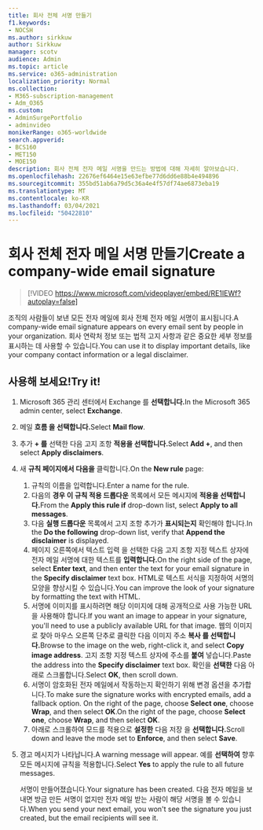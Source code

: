 ```yaml
---
title: 회사 전체 서명 만들기
f1.keywords:
- NOCSH
ms.author: sirkkuw
author: Sirkkuw
manager: scotv
audience: Admin
ms.topic: article
ms.service: o365-administration
localization_priority: Normal
ms.collection:
- M365-subscription-management
- Adm_O365
ms.custom:
- AdminSurgePortfolio
- adminvideo
monikerRange: o365-worldwide
search.appverid:
- BCS160
- MET150
- MOE150
description: 회사 전체 전자 메일 서명을 만드는 방법에 대해 자세히 알아보습니다.
ms.openlocfilehash: 22676ef6464e15e63efbe77d6dd6e88b4e494896
ms.sourcegitcommit: 355bd51ab6a79d5c36a4e4f57df74ae6873eba19
ms.translationtype: MT
ms.contentlocale: ko-KR
ms.lasthandoff: 03/04/2021
ms.locfileid: "50422810"
---
```

# <a name="create-a-company-wide-email-signature"></a><span data-ttu-id="7143c-103">회사 전체 전자 메일 서명 만들기</span><span class="sxs-lookup"><span data-stu-id="7143c-103">Create a company-wide email signature</span></span>

> [!VIDEO https://www.microsoft.com/videoplayer/embed/RE1IEWf?autoplay=false]

<span data-ttu-id="7143c-104">조직의 사람들이 보낸 모든 전자 메일에 회사 전체 전자 메일 서명이 표시됩니다.</span><span class="sxs-lookup"><span data-stu-id="7143c-104">A company-wide email signature appears on every email sent by people in your organization.</span></span> <span data-ttu-id="7143c-105">회사 연락처 정보 또는 법적 고지 사항과 같은 중요한 세부 정보를 표시하는 데 사용할 수 있습니다.</span><span class="sxs-lookup"><span data-stu-id="7143c-105">You can use it to display important details, like your company contact information or a legal disclaimer.</span></span> 

## <a name="try-it"></a><span data-ttu-id="7143c-106">사용해 보세요!</span><span class="sxs-lookup"><span data-stu-id="7143c-106">Try it!</span></span>

1. <span data-ttu-id="7143c-107">Microsoft 365 관리 센터에서 Exchange 를 **선택합니다.**</span><span class="sxs-lookup"><span data-stu-id="7143c-107">In the Microsoft 365 admin center, select **Exchange**.</span></span>
1. <span data-ttu-id="7143c-108">메일 **흐름 을 선택합니다.**</span><span class="sxs-lookup"><span data-stu-id="7143c-108">Select **Mail flow**.</span></span>
1. <span data-ttu-id="7143c-109">추가 **+ 를** 선택한 다음 고지 조항 **적용을 선택합니다.**</span><span class="sxs-lookup"><span data-stu-id="7143c-109">Select **Add +**, and then select **Apply disclaimers**.</span></span>
1. <span data-ttu-id="7143c-110">새 **규칙 페이지에서 다음을** 클릭합니다.</span><span class="sxs-lookup"><span data-stu-id="7143c-110">On the **New rule** page:</span></span>
    1. <span data-ttu-id="7143c-111">규칙의 이름을 입력합니다.</span><span class="sxs-lookup"><span data-stu-id="7143c-111">Enter a name for the rule.</span></span>
    1. <span data-ttu-id="7143c-112">다음의 **경우 이 규칙 적용 드롭다운** 목록에서 모든 메시지에 **적용을 선택합니다.**</span><span class="sxs-lookup"><span data-stu-id="7143c-112">From the **Apply this rule if** drop-down list, select **Apply to all messages**.</span></span>
    1. <span data-ttu-id="7143c-113">다음 **실행 드롭다운** 목록에서 고지 조항 추가가 **표시되는지** 확인해야 합니다.</span><span class="sxs-lookup"><span data-stu-id="7143c-113">In the **Do the following** drop-down list, verify that **Append the disclaimer** is displayed.</span></span>
    1. <span data-ttu-id="7143c-114">페이지 오른쪽에서 텍스트 입력 을 선택한 다음 고지 조항 지정 텍스트 상자에 전자 메일 서명에 대한 텍스트를 **입력합니다.**</span><span class="sxs-lookup"><span data-stu-id="7143c-114">On the right side of the page, select **Enter text**, and then enter the text for your email signature in the **Specify disclaimer** text box.</span></span> <span data-ttu-id="7143c-115">HTML로 텍스트 서식을 지정하여 서명의 모양을 향상시킬 수 있습니다.</span><span class="sxs-lookup"><span data-stu-id="7143c-115">You can improve the look of your signature by formatting the text with HTML.</span></span>
    1. <span data-ttu-id="7143c-116">서명에 이미지를 표시하려면 해당 이미지에 대해 공개적으로 사용 가능한 URL을 사용해야 합니다.</span><span class="sxs-lookup"><span data-stu-id="7143c-116">If you want an image to appear in your signature, you'll need to use a publicly available URL for that image.</span></span> <span data-ttu-id="7143c-117">웹의 이미지로 찾아 마우스 오른쪽 단추로 클릭한 다음 이미지 주소 **복사 를 선택합니다.**</span><span class="sxs-lookup"><span data-stu-id="7143c-117">Browse to the image on the web, right-click it, and select **Copy image address**.</span></span> <span data-ttu-id="7143c-118">고지 조항 지정 텍스트 상자에 주소를 **붙여** 넣습니다.</span><span class="sxs-lookup"><span data-stu-id="7143c-118">Paste the address into the **Specify disclaimer** text box.</span></span> <span data-ttu-id="7143c-119">확인을 **선택한** 다음 아래로 스크롤합니다.</span><span class="sxs-lookup"><span data-stu-id="7143c-119">Select **OK**, then scroll down.</span></span>
    1. <span data-ttu-id="7143c-120">서명이 암호화된 전자 메일에서 작동하는지 확인하기 위해 변경 옵션을 추가합니다.</span><span class="sxs-lookup"><span data-stu-id="7143c-120">To make sure the signature works with encrypted emails, add a fallback option.</span></span> <span data-ttu-id="7143c-121">On the right of the page, choose **Select one**, choose **Wrap**, and then select **OK**.</span><span class="sxs-lookup"><span data-stu-id="7143c-121">On the right of the page, choose **Select one**, choose **Wrap**, and then select **OK**.</span></span>
    1. <span data-ttu-id="7143c-122">아래로 스크롤하여 모드를 적용으로 **설정한** 다음 저장 을 **선택합니다.**</span><span class="sxs-lookup"><span data-stu-id="7143c-122">Scroll down and leave the mode set to **Enforce**, and then select **Save**.</span></span>
1. <span data-ttu-id="7143c-123">경고 메시지가 나타납니다.</span><span class="sxs-lookup"><span data-stu-id="7143c-123">A warning message will appear.</span></span> <span data-ttu-id="7143c-124">예를 **선택하여** 향후 모든 메시지에 규칙을 적용합니다.</span><span class="sxs-lookup"><span data-stu-id="7143c-124">Select **Yes** to apply the rule to all future messages.</span></span>

    <span data-ttu-id="7143c-125">서명이 만들어졌습니다.</span><span class="sxs-lookup"><span data-stu-id="7143c-125">Your signature has been created.</span></span> <span data-ttu-id="7143c-126">다음 전자 메일을 보내면 방금 만든 서명이 없지만 전자 메일 받는 사람이 해당 서명을 볼 수 있습니다.</span><span class="sxs-lookup"><span data-stu-id="7143c-126">When you send your next email, you won't see the signature you just created, but the email recipients will see it.</span></span>